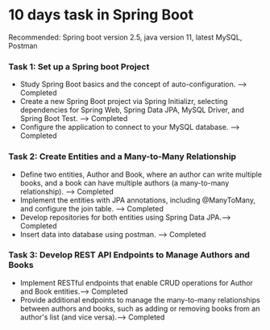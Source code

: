 
# 10 days task in Spring Boot
Recommended: Spring boot version 2.5, java version 11, latest MySQL, Postman

### Task 1: Set up a Spring boot Project
- Study Spring Boot basics and the concept of auto-configuration. --> Completed
- Create a new Spring Boot project via Spring Initializr, selecting dependencies for Spring Web, Spring Data JPA, MySQL Driver, and Spring Boot Test. --> Completed
- Configure the application to connect to your MySQL database. --> Completed

### Task 2: Create Entities and a Many-to-Many Relationship
- Define two entities, Author and Book, where an author can write multiple books, and a book can have multiple authors (a many-to-many relationship). --> Completed
- Implement the entities with JPA annotations, including @ManyToMany, and configure the join table. --> Completed
- Develop repositories for both entities using Spring Data JPA.--> Completed
- Insert data into database using postman. --> Completed

### Task 3: Develop REST API Endpoints to Manage Authors and Books
- Implement RESTful endpoints that enable CRUD operations for Author and Book entities.--> Completed
- Provide additional endpoints to manage the many-to-many relationships between authors and books, such as adding or removing books from an author's list (and vice versa).--> Completed
